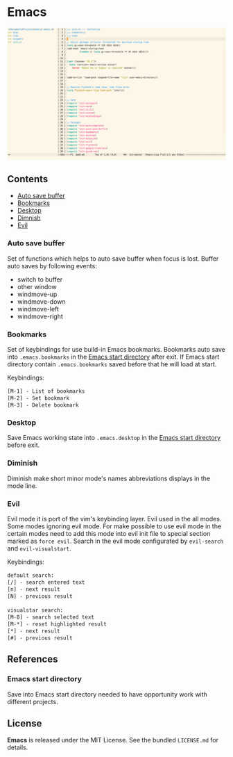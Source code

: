 # Emacs

![Emacs](./screenshot.png)


## Contents

- [Auto save buffer](#auto-save-buffer)
- [Bookmarks](#bookmarks)
- [Desktop](#desktop)
- [Dimnish](#dimnish)
- [Evil](#evil)


### Auto save buffer

Set of functions which helps to auto save buffer when focus is lost.
Buffer auto saves by following events:
- switch to buffer
- other window
- windmove-up
- windmove-down
- windmove-left
- windmove-right


### Bookmarks

Set of keybindings for use build-in Emacs bookmarks.
Bookmarks auto save into `.emacs.bookmarks` in the [Emacs start directory](#emacs-start-directory) after exit.
If Emacs start directory contain `.emacs.bookmarks` saved before that he will load at start.

Keybindings:
```
[M-1] - List of bookmarks
[M-2] - Set bookmark
[M-3] - Delete bookmark
```


### Desktop

Save Emacs working state into `.emacs.desktop` in the [Emacs start directory](#emacs-start-directory) before exit.


### Diminish

Diminish make short minor mode's names abbreviations displays in the mode line.


### Evil

Evil mode it is port of the vim's keybinding layer. Evil used in the all modes.
Some modes ignoring evil mode. For make possible to use evil mode in the certain
modes need to add this mode into evil init file to special section marked as `force evil`.
Search in the evil mode configurated by `evil-search` and `evil-visualstart`.

Keybindings:
```
default search:
[/] - search entered text
[n] - next result
[N] - previous result

visualstar search:
[M-8] - search selected text
[M-*] - reset highlighted result
[*] - next result
[#] - previous result
```


## References


### Emacs start directory

Save into Emacs start directory needed to have opportunity work with different projects.


## License

**Emacs** is released under the MIT License. See the bundled `LICENSE.md` for details.
